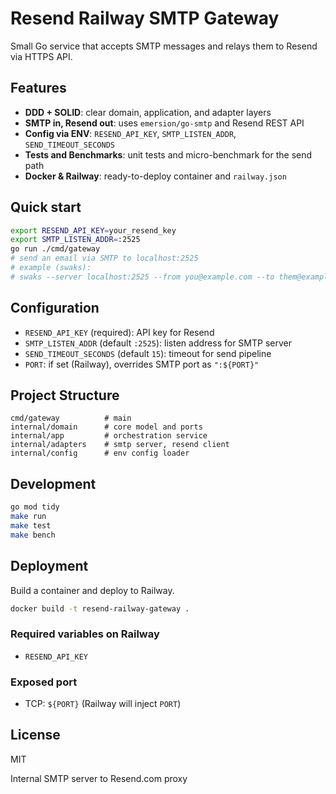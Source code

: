 # Resend Railway SMTP Gateway

Small Go service that accepts SMTP messages and relays them to Resend via HTTPS API.

## Features
- **DDD + SOLID**: clear domain, application, and adapter layers
- **SMTP in, Resend out**: uses `emersion/go-smtp` and Resend REST API
- **Config via ENV**: `RESEND_API_KEY`, `SMTP_LISTEN_ADDR`, `SEND_TIMEOUT_SECONDS`
- **Tests and Benchmarks**: unit tests and micro-benchmark for the send path
- **Docker & Railway**: ready-to-deploy container and `railway.json`

## Quick start
```bash
export RESEND_API_KEY=your_resend_key
export SMTP_LISTEN_ADDR=:2525
go run ./cmd/gateway
# send an email via SMTP to localhost:2525
# example (swaks):
# swaks --server localhost:2525 --from you@example.com --to them@example.com --data "Subject: Test\n\nHello"
```

## Configuration
- `RESEND_API_KEY` (required): API key for Resend
- `SMTP_LISTEN_ADDR` (default `:2525`): listen address for SMTP server
- `SEND_TIMEOUT_SECONDS` (default `15`): timeout for send pipeline
- `PORT`: if set (Railway), overrides SMTP port as `":${PORT}"`

## Project Structure
```
cmd/gateway          # main
internal/domain      # core model and ports
internal/app         # orchestration service
internal/adapters    # smtp server, resend client
internal/config      # env config loader
```

## Development
```bash
go mod tidy
make run
make test
make bench
```

## Deployment
Build a container and deploy to Railway.
```bash
docker build -t resend-railway-gateway .
```

### Required variables on Railway
- `RESEND_API_KEY`

### Exposed port
- TCP: `${PORT}` (Railway will inject `PORT`)

## License
MIT

Internal SMTP server to Resend.com proxy
